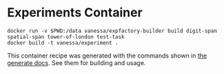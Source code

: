 # Experiments Container

```
docker run -v $PWD:/data vanessa/expfactory-builder build digit-span spatial-span tower-of-london test-task
docker build -t vanessa/experiment .
```

This container recipe was generated with the commands shown in [the generate docs](https://expfactory.github.io/expfactory/generate.html).  See them for building and usage.
